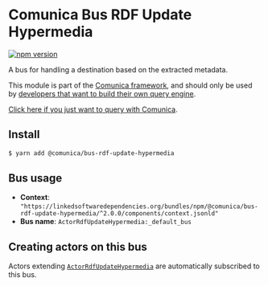 # Comunica Bus RDF Update Hypermedia

[![npm version](https://badge.fury.io/js/%40comunica%2Fbus-rdf-update-hypermedia.svg)](https://www.npmjs.com/package/@comunica/bus-rdf-update-hypermedia)

A bus for handling a destination based on the extracted metadata.

This module is part of the [Comunica framework](https://github.com/comunica/comunica),
and should only be used by [developers that want to build their own query engine](https://comunica.dev/docs/modify/).

[Click here if you just want to query with Comunica](https://comunica.dev/docs/query/).

## Install

```bash
$ yarn add @comunica/bus-rdf-update-hypermedia
```

## Bus usage

* **Context**: `"https://linkedsoftwaredependencies.org/bundles/npm/@comunica/bus-rdf-update-hypermedia/^2.0.0/components/context.jsonld"`
* **Bus name**: `ActorRdfUpdateHypermedia:_default_bus`

## Creating actors on this bus

Actors extending [`ActorRdfUpdateHypermedia`](https://comunica.github.io/comunica/classes/bus_rdf_update_hypermedia.actorrdfupdatehypermedia.html) are automatically subscribed to this bus.
